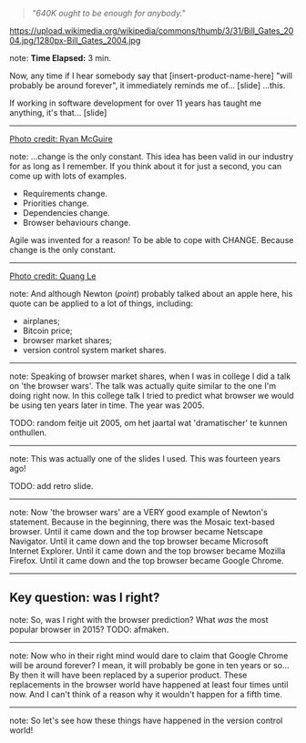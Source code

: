 <!-- .slide: data-background="img/background/bill-gates-2004.jpg" -->

<blockquote class="explanation fragment">
    <em>"640K ought to be enough for anybody."</em>
</blockquote>

<https://upload.wikimedia.org/wikipedia/commons/thumb/3/31/Bill_Gates_2004.jpg/1280px-Bill_Gates_2004.jpg> <!-- .element: class="attribution" -->

note: 
**Time Elapsed:** 3 min.

Now, any time if I hear somebody say that [insert-product-name-here] "will probably be around forever", it immediately reminds me of...
[slide]
...this. 

If working in software development for over 11 years has taught me anything, it's that...
[slide]

---

<!-- .slide: data-background="img/background/change-is-the-only-constant.jpg" --->

[Photo credit: Ryan McGuire](https://quotefancy.com/quote/1003699/Heraclitus-Change-is-the-only-constant) <!-- .element: class="attribution" -->

note:
...change is the only constant. 
This idea has been valid in our industry for as long as I remember.
If you think about it for just a second, you can come up with lots of examples.

* Requirements change.
* Priorities change. 
* Dependencies change.
* Browser behaviours change.

Agile was invented for a reason! To be able to cope with CHANGE.
Because change is the only constant.

---

<!-- .slide: data-background="img/background/what-goes-up-must-come-down.jpg" --->

[Photo credit: Quang Le](https://quotefancy.com/quote/833239/Isaac-Newton-What-goes-up-must-come-down) <!-- .element: class="attribution" -->

note:
And although Newton (*point*) probably talked about an apple here, his quote can be applied to a lot of things, including:

* airplanes;
* Bitcoin price;
* browser market shares;
* version control system market shares.

---

note:
Speaking of browser market shares, when I was in college I did a talk on 'the browser wars'.
The talk was actually quite similar to the one I'm doing right now.
In this college talk I tried to predict what browser we would be using ten years later in time.
The year was 2005.

TODO: random feitje uit 2005, om het jaartal wat 'dramatischer' te kunnen onthullen.

---

note:
This was actually one of the slides I used.
This was fourteen years ago!

TODO: add retro slide.

---

note:
Now 'the browser wars' are a VERY good example of Newton's statement.
Because in the beginning, there was the Mosaic text-based browser.
Until it came down and the top browser became Netscape Navigator.
Until it came down and the top browser became Microsoft Internet Explorer.
Until it came down and the top browser became Mozilla Firefox.
Until it came down and the top browser became Google Chrome.

---

## Key question: was I right? 

note:
So, was I right with the browser prediction?
What *was* the most popular browser in 2015?
TODO: afmaken.

---

note:
Now who in their right mind would dare to claim that Google Chrome will be around forever?
I mean, it will probably be gone in ten years or so...
By then it will have been replaced by a superior product.
These replacements in the browser world have happened at least four times until now.
And I can't think of a reason why it wouldn't happen for a fifth time.

---

note:
So let's see how these things have happened in the version control world!

